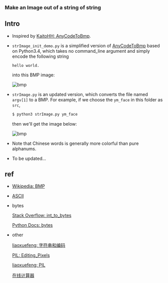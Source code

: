 ### **Make an Image out of a string of string**

##  Intro

*   Inspired by [KaitoHH: AnyCodeToBmp](https://github.com/KaitoHH/AnyCodeToBmp).

*   `strImage_init_demo.py` is a simplified version of [AnyCodeToBmp](https://github.com/KaitoHH/AnyCodeToBmp) based on Python3.4, which takes no command_line argument and simply encode the following string

    ```
    hello world.    
    ```
    
    into this BMP image:
    
    ![bmp](https://github.com/jJayyyyyyy/cs/raw/master/just%20for%20fun/string_to_bmp/expanded_demo1.bmp)

*   `strImage.py` is an updated version, which converts the file named `argv[1]` to a BMP. For example, if we choose the `ym_face` in this folder as `src`, 

    ```bash
    $ python3 strImage.py ym_face
    ```
    
    then we'll get the image below:

    ![bmp](https://github.com/jJayyyyyyy/cs/raw/master/just%20for%20fun/string_to_bmp/expanded_demo2.bmp)

*   Note that Chinese words is generally more colorful than pure alphanums.

*   To be updated...

##  ref

*   [Wikipedia: BMP](https://en.wikipedia.org/wiki/BMP_file_format)

*   [ASCII](http://www.96yx.com/tool/ASC2.htm)

*   bytes

    [Stack Overflow: int_to_bytes](http://stackoverflow.com/questions/21017698/converting-int-to-bytes-in-python-3)

    [Python Docs: bytes](https://docs.python.org/3/library/functions.html#bytes)

*   other

    [liaoxuefeng: 字符串和编码](http://www.liaoxuefeng.com/wiki/0014316089557264a6b348958f449949df42a6d3a2e542c000/001431918785710e86a1a120ce04925bae155012c7fc71e000)

    [PIL: Editing_Pixels](https://en.wikibooks.org/wiki/Python_Imaging_Library/Editing_Pixels)
    
    [liaoxuefeng: PIL](http://www.liaoxuefeng.com/wiki/0014316089557264a6b348958f449949df42a6d3a2e542c000/0014320027235877860c87af5544f25a8deeb55141d60c5000#0)

    [在线计算器](http://www.zxjsq.net/)